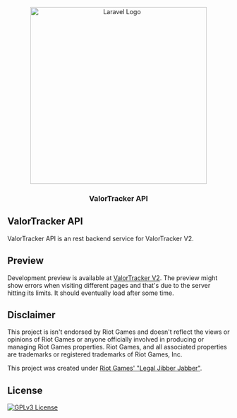 <p align="center"><a href="https://valortracker.xyz" target="_blank"><img src="https://valortracker.xyz/images/logo.png" width="400" alt="Laravel Logo"></a></p>

<h3 align="center">ValorTracker API</h3>

## ValorTracker API

ValorTracker API is an rest backend service for ValorTracker V2.

## Preview

Development preview is available at <a href="https://v2.valortracker.xyz" target="_blank">ValorTracker V2</a>. The preview might show errors when visiting different pages and that's due to the server hitting its limits. It should eventually load after some time. 

## Disclaimer
This project is isn't endorsed by Riot Games and doesn't reflect the views or opinions of Riot Games or anyone officially involved in producing or managing Riot Games properties. Riot Games, and all associated properties are trademarks or registered trademarks of Riot Games, Inc.

This project was created under <a href="https://www.riotgames.com/en/legal" target="_blank">Riot Games' "Legal Jibber Jabber"</a>.

## License

[![GPLv3 License](https://img.shields.io/badge/License-GPL%20v3-yellow.svg)](https://opensource.org/licenses/)
